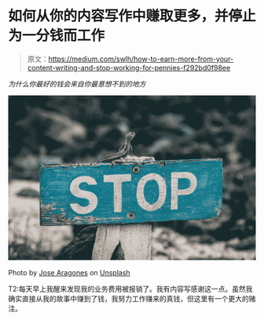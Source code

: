 # 如何从你的内容写作中赚取更多，并停止为一分钱而工作

> 原文：<https://medium.com/swlh/how-to-earn-more-from-your-content-writing-and-stop-working-for-pennies-f292bd0f98ee>

*为什么你最好的钱会来自你最意想不到的地方*

![](img/a9d7efb916a5ad4af3faae5d91b13cde.png)

Photo by [Jose Aragones](https://unsplash.com/@jodaarba?utm_source=medium&utm_medium=referral) on [Unsplash](https://unsplash.com?utm_source=medium&utm_medium=referral)

T2:每天早上我醒来发现我的业务费用被报销了。我有内容写感谢这一点。虽然我确实直接从我的故事中赚到了钱，我努力工作赚来的真钱，但这里有一个更大的赌注。